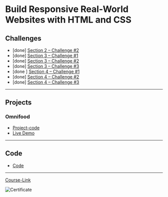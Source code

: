 # Build Responsive Real-World Websites with HTML and CSS
## Challenges
- [done] [Section 2 – Challenge #2](./Challenges/01-Challenges/)
- [done] [Section 3 – Challenge #1](./Challenges/02-Challenges/)
- [done] [Section 3 – Challenge #2](./Challenges/03-Challenges/)
- [done] [Section 3 – Challenge #3](./Challenges/04-Challenges/)
- [done ] [Section 4 – Challenge #1](./Challenges/05-Challenges/)
- [done] [Section 4 – Challenge #2](./Challenges/06-Challenges/)
- [done] [Section 4 – Challenge #3](./Challenges/07-Challenges/)

---
## Projects
### Omnifood
- [Project-code](./Projects/Omnifood) <br>
- [Live Demo](https://esraamhamed1.github.io/omnifood-app/)
---
## Code
- [Code](Code)
---
[Course-Link](https://www.udemy.com/course/design-and-develop-a-killer-website-with-html5-and-css3)<br>

![Certificate](https://media-exp1.licdn.com/dms/image/sync/C4E27AQGuKlXWoNZmrQ/articleshare-shrink_800/0/1660313424318?e=1661464800&v=beta&t=aC6Ha8qm771iC_3mFoNktK54ye4kKhxkfjP0fHNzIw8)
